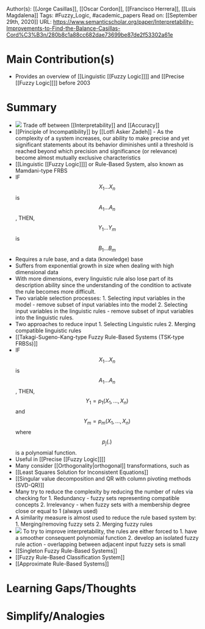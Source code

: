 Author(s): [[Jorge Casillas]], [[Oscar Cordon]], [[Francisco Herrera]], [[Luis Magdalena]]
Tags: #Fuzzy_Logic, #academic_papers
Read on: [[September 29th, 2020]]
URL: https://www.semanticscholar.org/paper/Interpretability-Improvements-to-Find-the-Balance-Casillas-Cord%C3%B3n/280b8c1a88cc682dae73699be87de2f53302a61e
# Main Contribution(s)
- Provides an overview of [[Linguistic [[Fuzzy Logic]]]] and [[Precise [[Fuzzy Logic]]]] before 2003
# Summary
- ![](https://firebasestorage.googleapis.com/v0/b/firescript-577a2.appspot.com/o/imgs%2Fapp%2FPaperReadings%2FWizlMYxp5B.png?alt=media&token=0c37bb3a-3c19-4c35-b720-6833cb710e42)
Trade off between [[Interpretability]] and [[Accuracy]]
- [[Principle of Incompatibility]] by [[Lotfi Asker Zadeh]] - As the complexity of a system increases, our ability to make precise and yet significant statements about its behavior diminishes until a threshold is reached beyond which precision and significance (or relevance) become almost mutually exclusive characteristics
- [[Linguistic [[Fuzzy Logic]]]] or Rule-Based System, also known as Mamdani-type FRBS
- IF $$X_1 ... X_n$$ is $$A_1 ... A_n$$, 
THEN, $$Y_1 ... Y_m $$ is $$B_1 ... B_m$$
- Requires a rule base, and a data (knowledge) base
- Suffers from exponential growth in size when dealing with high dimensional data
- With more dimensions, every linguistic rule also lose part of its description ability since the understanding of the condition to activate the rule becomes more difficult.
- Two variable selection processes:
            1. Selecting input variables in the model - remove subset of input variables into the model
            2. Selecting input variables in the linguistic rules - remove subset of input variables into the linguistic rules.
- Two approaches to reduce input
            1. Selecting Linguistic rules
            2. Merging compatible linguistic rules
- [[Takagi-Sugeno-Kang-type Fuzzy Rule-Based Systems (TSK-type FRBSs)]]
- IF $$X_1 ... X_n$$ is $$A_1 ... A_n$$, 
THEN, $$Y_1 = p_1(X_1, ..., X_n)$$ and $$Y_m = p_m(X_1, ... , X_n)$$
where $$p_j(.)$$ is a polynomial function.
- Useful in [[Precise [[Fuzzy Logic]]]]
- Many consider [[Orthogonality|orthogonal]] transformations, such as
- [[Least Squares Solution for Inconsistent Equations]]
- [[Singular value decomposition and QR with column pivoting methods (SVD-QR)]]
- Many try to reduce the complexity by reducing the number of rules via checking for
            1. Redundancy - fuzzy sets representing compatible concepts
            2. Irrelevancy - when fuzzy sets with a membership degree close or equal to 1 (always used)
- A similarity measure is almost used to reduce the rule based system by:
            1. Merging/removing fuzzy sets
            2. Merging fuzzy rules
- ![](https://firebasestorage.googleapis.com/v0/b/firescript-577a2.appspot.com/o/imgs%2Fapp%2FPaperReadings%2F1ZQd6L3BKM.png?alt=media&token=4e35dab7-cf17-4ec8-b6b1-dbcc3fac2c0a)
To try to improve interpretability, the rules are either forced to 
            1. have a smoother consequent polynomial function
            2. develop an isolated fuzzy rule action - overlapping between adjacent input fuzzy sets is small
- [[Singleton Fuzzy Rule-Based Systems]]
- [[Fuzzy Rule-Based Classification System]]
- [[Approximate Rule-Based Systems]]
# Learning Gaps/Thoughts
# Simplify/Analogies

